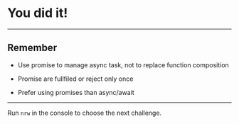 # You did it!

---

## Remember

* Use promise to manage async task, not to replace function composition

* Promise are fullfiled or reject only once

* Prefer using promises than async/await

---

Run `nrw` in the console to choose the next challenge.
